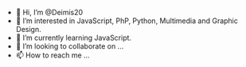 - 👋 Hi, I’m @Deimis20
- 👀 I’m interested in JavaScript, PhP, Python, Multimedia and Graphic Design.
- 🌱 I’m currently learning JavaScript.
- 💞️ I’m looking to collaborate on ...
- 📫 How to reach me ...

<!---
Deimis20/Deimis20 is a ✨ special ✨ repository because its `README.md` (this file) appears on your GitHub profile.
You can click the Preview link to take a look at your changes.
--->
